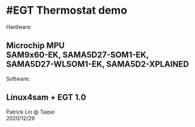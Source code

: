 #EGT Thermostat demo
====
Hardware:<br>

Microchip MPU<br>
SAM9x60-EK, SAMA5D27-SOM1-EK, SAMA5D27-WLSOM1-EK, SAMA5D2-XPLAINED<br>
-------
Software:<br>

Linux4sam + EGT 1.0<br>
-------
Patrick Lin @ Taipei<br>
2020/12/29
